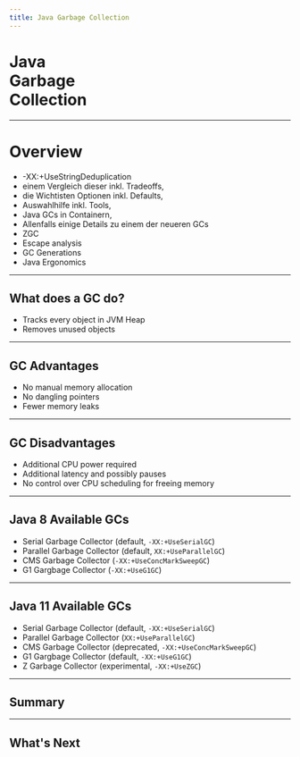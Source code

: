 ```yaml
---
title: Java Garbage Collection
---
```


<!-- .slide: class="master01" -->

# Java<br/>Garbage<br/>Collection

---

<!-- .slide: class="master02" -->

# Overview

* -XX:+UseStringDeduplication
* einem Vergleich dieser inkl. Tradeoffs,
* die Wichtisten Optionen inkl. Defaults,
* Auswahlhilfe inkl. Tools,
* Java GCs in Containern,
* Allenfalls einige Details zu einem der neueren GCs
* ZGC 
* Escape analysis
* GC Generations
* Java Ergonomics 

---

<!-- .slide: class="text-left" -->
## What does a GC do?

* Tracks every object in JVM Heap
* Removes unused objects

---

<!-- .slide: class="text-left" -->
## GC Advantages

* No manual memory allocation
* No dangling pointers
* Fewer memory leaks

---

<!-- .slide: class="text-left" -->
## GC Disadvantages

* Additional CPU power required
* Additional latency and possibly pauses
* No control over CPU scheduling for freeing memory

---

<!-- .slide: class="text-left" -->
## Java 8 Available GCs

* Serial Garbage Collector (default, `-XX:+UseSerialGC`)
* Parallel Garbage Collector (default, `XX:+UseParallelGC`)
* CMS Garbage Collector (`-XX:+UseConcMarkSweepGC`)
* G1 Gargbage Collector (`-XX:+UseG1GC`)

---

<!-- .slide: class="text-left" -->
## Java 11 Available GCs

* Serial Garbage Collector (default, `-XX:+UseSerialGC`)
* Parallel Garbage Collector (`XX:+UseParallelGC`)
* CMS Garbage Collector (deprecated, `-XX:+UseConcMarkSweepGC`)
* G1 Gargbage Collector (default, `-XX:+UseG1GC`)
* Z Garbage Collector (experimental, `-XX:+UseZGC`)

---

<!-- .slide: class="text-left" -->
## Summary

---

<!-- .slide: class="text-left" -->
## What's Next
